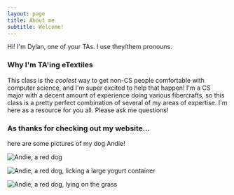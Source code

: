 ```yaml
---
layout: page
title: About me
subtitle: Welcome!
---
```


Hi! I'm Dylan, one of your TAs. I use they/them pronouns. 

### Why I'm TA'ing eTextiles

This class is the _coolest_ way to get non-CS people comfortable with computer science, and I'm super excited to help that happen! I'm a CS major with a decent amount of experience doing various fibercrafts, so this class is a pretty perfect combination of several of my areas of expertise. I'm here as a resource for you all. Please ask me questions!

### As thanks for checking out my website...
here are some pictures of my dog Andie!

![Andie, a red dog](https://dlc4-williams.github.io/assets/img/andie_1.png)

![Andie, a red dog, licking a large yogurt container](https://dlc4-williams.github.io/assets/img/andie_2.png)

![Andie, a red dog, lying on the grass](https://dlc4-williams.github.io/assets/img/andie_3.png)
